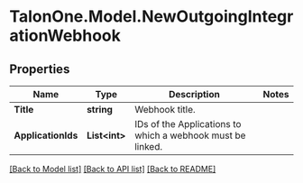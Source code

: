 # TalonOne.Model.NewOutgoingIntegrationWebhook
## Properties

Name | Type | Description | Notes
------------ | ------------- | ------------- | -------------
**Title** | **string** | Webhook title. | 
**ApplicationIds** | **List&lt;int&gt;** | IDs of the Applications to which a webhook must be linked. | 

[[Back to Model list]](../README.md#documentation-for-models) [[Back to API list]](../README.md#documentation-for-api-endpoints) [[Back to README]](../README.md)

